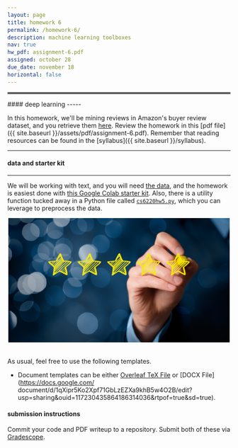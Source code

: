 ```yaml
---
layout: page
title: homework 6
permalink: /homework-6/
description: machine learning toolboxes
nav: true
hw_pdf: assignment-6.pdf
assigned: october 28
due_date: november 18 
horizontal: false
---
```


<hr style="border:2px solid gray">
#### deep learning
-----

In this homework, we'll be mining reviews in Amazon's buyer review dataset, and you retrieve them [here](https://course.ccs.neu.edu/cs6220/fall2023/homework-5/). Review the homework in this [pdf file]({{ site.baseurl }}/assets/pdf/assignment-6.pdf). Remember that reading resources can be found in the [syllabus]({{ site.baseurl }}/syllabus).

-----
#### data and starter kit
-----

We will be working with text, and you will need [the data](https://course.ccs.neu.edu/cs6220/fall2023/homework-5), and the homework is easiest done with [this Google Colab starter kit](https://colab.research.google.com/drive/1cPJ5eDwVU_F7H3XDRG1Y7Mfd12kwa7Iw). Also, there is a utility function tucked away in a Python file called [`cs6220hw5.py`](https://course.ccs.neu.edu/cs6220/fall2023/homework-5/cs6220hw5.py), which you can leverage to preprocess the data.

<center>
<img 
  src="../assets/img/reviews-stars.jpg"
  width="500" height="auto">
</center>
<br>

As usual, feel free to use the following templates.

* Document templates can be either [Overleaf TeX File](https://www.overleaf.com/read/zfwcfsbbgtxj) or [DOCX File](https://docs.google.com/
document/d/1qXipr5Ko2Xpf71GbLzEZXa9khB5w4O2B/edit?usp=sharing&ouid=117230435864186314036&rtpof=true&sd=true). 


#### submission instructions

Commit your code and PDF writeup to a repository. Submit both of these via [Gradescope](https://www.gradescope.com).


